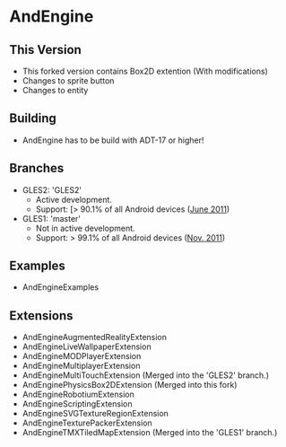# AndEngine

## This Version
 * This forked version contains Box2D extention (With modifications)
 * Changes to sprite button
 * Changes to entity

## Building

 * AndEngine has to be build with ADT-17 or higher!

## Branches

 * GLES2: 'GLES2'
    * Active development. 
    * Support: [> 90.1% of all Android devices ([June 2011](http://developer.android.com/about/dashboards/index.html))
 * GLES1: 'master'
    * Not in active development.
    * Support: > 99.1% of all Android devices ([Nov. 2011](http://developer.android.com/about/dashboards/index.html))

## Examples

 * AndEngineExamples

## Extensions

 * AndEngineAugmentedRealityExtension
 * AndEngineLiveWallpaperExtension
 * AndEngineMODPlayerExtension
 * AndEngineMultiplayerExtension
 * AndEngineMultiTouchExtension (Merged into the 'GLES2' branch.)
 * AndEnginePhysicsBox2DExtension (Merged into this fork)
 * AndEngineRobotiumExtension
 * AndEngineScriptingExtension
 * AndEngineSVGTextureRegionExtension
 * AndEngineTexturePackerExtension
 * AndEngineTMXTiledMapExtension (Merged into the 'GLES1' branch.)